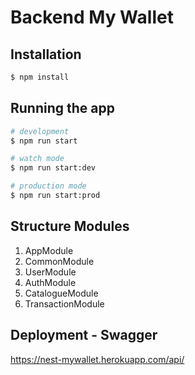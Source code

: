 # Backend My Wallet

## Installation

```bash
$ npm install
```

## Running the app

```bash
# development
$ npm run start

# watch mode
$ npm run start:dev

# production mode
$ npm run start:prod
```

## Structure Modules

1. AppModule
2. CommonModule
3. UserModule
4. AuthModule
5. CatalogueModule
6. TransactionModule

## Deployment - Swagger
https://nest-mywallet.herokuapp.com/api/
